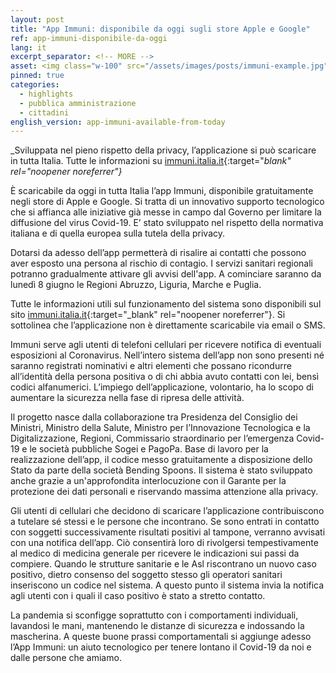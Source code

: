 ```yaml
---
layout: post
title: "App Immuni: disponibile da oggi sugli store Apple e Google"
ref: app-immuni-disponibile-da-oggi
lang: it
excerpt_separator: <!-- MORE -->
asset: <img class="w-100" src="/assets/images/posts/immuni-example.jpg" alt="Immuni disponibile ai cittadini"/>
pinned: true
categories:
  - highlights
  - pubblica amministrazione
  - cittadini
english_version: app-immuni-available-from-today
---
```


_Sviluppata nel pieno rispetto della privacy, l’applicazione si può scaricare in tutta Italia. Tutte le informazioni su [immuni.italia.it](http://immuni.italia.it){:target="_blank" rel="noopener noreferrer"}_

<!-- MORE -->

È scaricabile da oggi in tutta Italia l’app Immuni, disponibile gratuitamente negli store di Apple e Google. Si tratta di un innovativo supporto tecnologico che si affianca alle iniziative già messe in campo dal Governo per limitare la diffusione del virus Covid-19. E’ stato sviluppato nel rispetto della normativa italiana e di quella europea sulla tutela della privacy.  

Dotarsi da adesso dell’app permetterà di risalire ai contatti che possono aver esposto una persona al rischio di contagio. I servizi sanitari regionali potranno gradualmente attivare gli avvisi dell'app. A cominciare saranno da lunedì 8 giugno le Regioni Abruzzo, Liguria, Marche e Puglia.  

Tutte le informazioni utili sul funzionamento del sistema sono disponibili sul sito [immuni.italia.it](http://immuni.italia.it){:target="_blank" rel="noopener noreferrer"}. Si sottolinea che l’applicazione non è direttamente scaricabile via email o SMS.  

Immuni serve agli utenti di telefoni cellulari per ricevere notifica di eventuali esposizioni al Coronavirus. Nell’intero sistema dell’app non sono presenti né saranno registrati nominativi e altri elementi che possano ricondurre all’identità della persona positiva o di chi abbia avuto contatti con lei, bensì codici alfanumerici. L’impiego dell’applicazione, volontario, ha lo scopo di aumentare la sicurezza nella fase di ripresa delle attività.  

Il progetto nasce dalla collaborazione tra Presidenza del Consiglio dei Ministri, Ministro della Salute, Ministro per l’Innovazione Tecnologica e la Digitalizzazione, Regioni, Commissario straordinario per l’emergenza Covid-19 e le società pubbliche Sogei e PagoPa. Base di lavoro per la realizzazione dell’app, il codice messo gratuitamente a disposizione dello Stato da parte della società Bending Spoons. Il sistema è stato sviluppato anche grazie a un'approfondita interlocuzione con il Garante per la protezione dei dati personali e riservando massima attenzione alla privacy.  

Gli utenti di cellulari che decidono di scaricare l’applicazione contribuiscono a tutelare sé stessi e le persone che incontrano. Se sono entrati in contatto con soggetti successivamente risultati positivi al tampone, verranno avvisati con una notifica dell’app. Ciò consentirà loro di rivolgersi tempestivamente al medico di medicina generale per ricevere le indicazioni sui passi da compiere. 
Quando le strutture sanitarie e le Asl riscontrano un nuovo caso positivo, dietro consenso del soggetto stesso gli operatori sanitari inseriscono un codice nel sistema. A questo punto il sistema invia la notifica agli utenti con i quali il caso positivo è stato a stretto contatto.  

La pandemia si sconfigge soprattutto con i comportamenti individuali, lavandosi le mani, mantenendo le distanze di sicurezza e indossando la mascherina. A queste buone prassi comportamentali si aggiunge adesso l’App Immuni: un aiuto tecnologico per tenere lontano il Covid-19 da noi e dalle persone che amiamo.  


